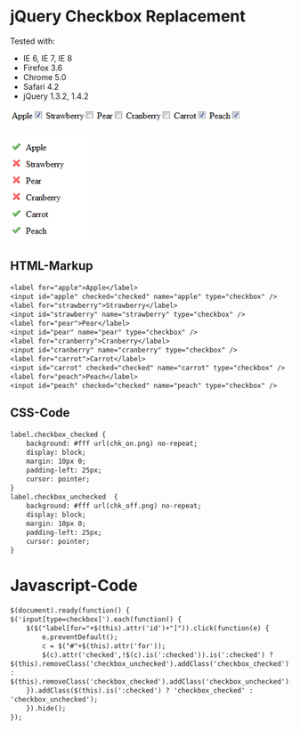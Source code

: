 # jQuery Checkbox Replacement

 Tested with:

*	IE 6, IE 7, IE 8
*	Firefox 3.6
*	Chrome 5.0
*	Safari 4.2
*	jQuery 1.3.2, 1.4.2

![Before](https://github.com/danielkemper/jquery-checkboxreplacement/raw/master/images/before.png)

![After](https://github.com/danielkemper/jquery-checkboxreplacement/raw/master/images/after.png)




## HTML-Markup
	<label for="apple">Apple</label>
	<input id="apple" checked="checked" name="apple" type="checkbox" />
	<label for="strawberry">Strawberry</label>
	<input id="strawberry" name="strawberry" type="checkbox" />
	<label for="pear">Pear</label>
	<input id="pear" name="pear" type="checkbox" />
	<label for="cranberry">Cranberry</label>
	<input id="cranberry" name="cranberry" type="checkbox" />
	<label for="carrot">Carrot</label>
	<input id="carrot" checked="checked" name="carrot" type="checkbox" />
	<label for="peach">Peach</label>
	<input id="peach" checked="checked" name="peach" type="checkbox" />

## CSS-Code
	label.checkbox_checked {
		background: #fff url(chk_on.png) no-repeat;
		display: block;
		margin: 10px 0;
		padding-left: 25px;
		cursor: pointer;
	}
	label.checkbox_unchecked  {
		background: #fff url(chk_off.png) no-repeat;  
		display: block;
		margin: 10px 0;
		padding-left: 25px;
		cursor: pointer;
	}

# Javascript-Code
	$(document).ready(function() {
	$('input[type=checkbox]').each(function() {
		$($("label[for="+$(this).attr('id')+"]")).click(function(e) {
			e.preventDefault();
			c = $("#"+$(this).attr('for'));
			$(c).attr('checked',!$(c).is(':checked')).is(':checked') ? $(this).removeClass('checkbox_unchecked').addClass('checkbox_checked') : $(this).removeClass('checkbox_checked').addClass('checkbox_unchecked');
		}).addClass($(this).is(':checked') ? 'checkbox_checked' : 'checkbox_unchecked');
		}).hide();
	});
 

